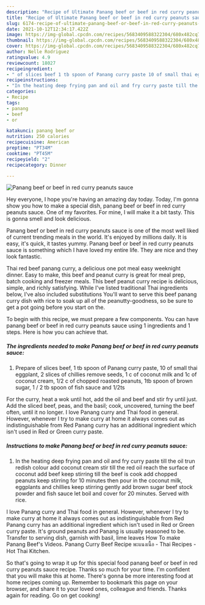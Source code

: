 ```yaml
---
description: "Recipe of Ultimate Panang beef or beef in red curry peanuts sauce"
title: "Recipe of Ultimate Panang beef or beef in red curry peanuts sauce"
slug: 6174-recipe-of-ultimate-panang-beef-or-beef-in-red-curry-peanuts-sauce
date: 2021-10-12T12:34:17.422Z
image: https://img-global.cpcdn.com/recipes/5683409588322304/680x482cq70/panang-beef-or-beef-in-red-curry-peanuts-sauce-recipe-main-photo.jpg
thumbnail: https://img-global.cpcdn.com/recipes/5683409588322304/680x482cq70/panang-beef-or-beef-in-red-curry-peanuts-sauce-recipe-main-photo.jpg
cover: https://img-global.cpcdn.com/recipes/5683409588322304/680x482cq70/panang-beef-or-beef-in-red-curry-peanuts-sauce-recipe-main-photo.jpg
author: Nelle Rodriguez
ratingvalue: 4.9
reviewcount: 18027
recipeingredient:
- " of slices beef 1 tb spoon of Panang curry paste 10 of small thai eggplant 2 slices of chillies remove seeds 1 c of coconut milk and 1c of coconut cream 12 c of chopped roasted peanuts 1tb spoon of brown sugar 1  2 tb spoon of fish sauce and 12ts"
recipeinstructions:
- "In the heating deep frying pan and oil and fry curry paste till the oil trun redish colour add coconut cream stir till the red oil reach the surface of coconut add beef keep stirring till the beef is cook add chopped peanuts keep stirring for 10 minutes then pour in the coconut milk, eggplants and chillies keep stirring gently add brown sugar beef stock powder and fish sauce let boil and cover for 20 minutes. Served with rice."
categories:
- Recipe
tags:
- panang
- beef
- or

katakunci: panang beef or 
nutrition: 250 calories
recipecuisine: American
preptime: "PT34M"
cooktime: "PT45M"
recipeyield: "2"
recipecategory: Dinner

---
```



![Panang beef or beef in red curry peanuts sauce](https://img-global.cpcdn.com/recipes/5683409588322304/680x482cq70/panang-beef-or-beef-in-red-curry-peanuts-sauce-recipe-main-photo.jpg)

Hey everyone, I hope you're having an amazing day today. Today, I'm gonna show you how to make a special dish, panang beef or beef in red curry peanuts sauce. One of my favorites. For mine, I will make it a bit tasty. This is gonna smell and look delicious.

Panang beef or beef in red curry peanuts sauce is one of the most well liked of current trending meals in the world. It's enjoyed by millions daily. It is easy, it's quick, it tastes yummy. Panang beef or beef in red curry peanuts sauce is something which I have loved my entire life. They are nice and they look fantastic.

Thai red beef panang curry, a delicious one pot meal easy weeknight dinner. Easy to make, this beef and peanut curry is great for meal prep, batch cooking and freezer meals. This beef peanut curry recipe is delicious, simple, and richly satisfying. While I&#39;ve listed traditional Thai ingredients below, I&#39;ve also included substitutions You&#39;ll want to serve this beef panang curry dish with rice to soak up all of the peanutty-goodness, so be sure to get a pot going before you start on the.


To begin with this recipe, we must prepare a few components. You can have panang beef or beef in red curry peanuts sauce using 1 ingredients and 1 steps. Here is how you can achieve that.

<!--inarticleads1-->

##### The ingredients needed to make Panang beef or beef in red curry peanuts sauce:

1. Prepare  of slices beef, 1 tb spoon of Panang curry paste, 10 of small thai eggplant, 2 slices of chillies remove seeds, 1 c of coconut milk and 1c of coconut cream, 1/2 c of chopped roasted peanuts, 1tb spoon of brown sugar, 1 / 2 tb spoon of fish sauce and 1/2ts


For the curry, heat a wok until hot, add the oil and beef and stir fry until just. Add the sliced beef, peas, and the basil; cook, uncovered, turning the beef often, until it no longer. I love Panang curry and Thai food in general. However, whenever I try to make curry at home it always comes out as indistinguishable from Red Panang curry has an additional ingredient which isn&#39;t used in Red or Green curry paste. 

<!--inarticleads2-->

##### Instructions to make Panang beef or beef in red curry peanuts sauce:

1. In the heating deep frying pan and oil and fry curry paste till the oil trun redish colour add coconut cream stir till the red oil reach the surface of coconut add beef keep stirring till the beef is cook add chopped peanuts keep stirring for 10 minutes then pour in the coconut milk, eggplants and chillies keep stirring gently add brown sugar beef stock powder and fish sauce let boil and cover for 20 minutes. Served with rice.


I love Panang curry and Thai food in general. However, whenever I try to make curry at home it always comes out as indistinguishable from Red Panang curry has an additional ingredient which isn&#39;t used in Red or Green curry paste. It&#39;s ground peanuts and Panang is usually seasoned to be. Transfer to serving dish, garnish with basil, lime leaves How To make Panang Beef&#39;s Videos. Panang Curry Beef Recipe พะแนงเนื้อ - Thai Recipes - Hot Thai Kitchen. 

So that's going to wrap it up for this special food panang beef or beef in red curry peanuts sauce recipe. Thanks so much for your time. I'm confident that you will make this at home. There's gonna be more interesting food at home recipes coming up. Remember to bookmark this page on your browser, and share it to your loved ones, colleague and friends. Thanks again for reading. Go on get cooking!
